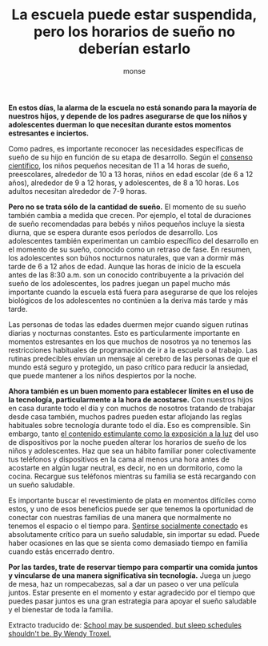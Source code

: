 ﻿---
layout: post
title: "La escuela puede estar suspendida, pero los horarios de sueño no deberían estarlo"
tags: [linguistica]
categories: [articulo]
author: monse
---
**En estos días, la alarma de la escuela no está sonando para la mayoría de nuestros hijos, y depende de los padres asegurarse de que los niños y adolescentes duerman lo que necesitan durante estos momentos estresantes e inciertos.**

Como padres, es importante reconocer las necesidades específicas de sueño de su hijo en función de su etapa de desarrollo. Según el [consenso científico](https://www.ncbi.nlm.nih.gov/pmc/articles/PMC5078711/), los niños pequeños necesitan de 11 a 14 horas de sueño, preescolares, alrededor de 10 a 13 horas, niños en edad escolar (de 6 a 12 años), alrededor de 9 a 12 horas, y adolescentes, de 8 a 10 horas. Los adultos necesitan alrededor de 7-9 horas.

**Pero no se trata sólo de la cantidad de sueño.** El momento de su sueño también cambia a medida que crecen. Por ejemplo, el total de duraciones de sueño recomendadas para bebés y niños pequeños incluye la siesta diurna, que se espera durante esos períodos de desarrollo. Los adolescentes también experimentan un cambio específico del desarrollo en el momento de su sueño, conocido como un retraso de fase. En resumen, los adolescentes son búhos nocturnos naturales, que van a dormir más tarde de 6 a 12 años de edad. Aunque las horas de inicio de la escuela antes de las 8:30 a.m. son un conocido contribuyente a la privación del sueño de los adolescentes, los padres juegan un papel mucho más importante cuando la escuela está fuera para asegurarse de que los relojes biológicos de los adolescentes no continúen a la deriva más tarde y más tarde.

Las personas de todas las edades duermen mejor cuando siguen rutinas diarias y nocturnas constantes. Esto es particularmente importante en momentos estresantes en los que muchos de nosotros ya no tenemos las restricciones habituales de programación de ir a la escuela o al trabajo. Las rutinas predecibles envían un mensaje al cerebro de las personas de que el mundo está seguro y protegido, un paso crítico para reducir la ansiedad, que puede mantener a los niños despiertos por la noche.

**Ahora también es un buen momento para establecer límites en el uso de la tecnología, particularmente a la hora de acostarse.** Con nuestros hijos en casa durante todo el día y con muchos de nosotros tratando de trabajar desde casa también, muchos padres pueden estar aflojando las reglas habituales sobre tecnología durante todo el día. Eso es comprensible. Sin embargo, tanto [el contenido estimulante como la exposición a la luz](https://www.sleephealthfoundation.org.au/technology-sleep.html) del uso de dispositivos por la noche pueden alterar los horarios de sueño de los niños y adolescentes. Haz que sea un hábito familiar poner colectivamente tus teléfonos y dispositivos en la cama al menos una hora antes de acostarte en algún lugar neutral, es decir, no en un dormitorio, como la cocina. Recargue sus teléfonos mientras su familia se está recargando con un sueño saludable.

Es importante buscar el revestimiento de plata en momentos difíciles como estos, y uno de esos beneficios puede ser que tenemos la oportunidad de conectar con nuestras familias de una manera que normalmente no tenemos el espacio o el tiempo para. [Sentirse socialmente conectado](https://www.ncbi.nlm.nih.gov/pmc/articles/PMC6092357/) es absolutamente crítico para un sueño saludable, sin importar su edad. Puede haber ocasiones en las que se sienta como demasiado tiempo en familia cuando estás encerrado dentro.

**Por las tardes, trate de reservar tiempo para compartir una comida juntos y vincularse de una manera significativa sin tecnología.** Juega un juego de mesa, haz un rompecabezas, sal a dar un paseo o ver una película juntos. Estar presente en el momento y estar agradecido por el tiempo que puedes pasar juntos es una gran estrategia para apoyar el sueño saludable y el bienestar de toda la familia.

Extracto traducido de: [School may be suspended, but sleep schedules shouldn't be. By Wendy Troxel.](https://blog.ed.ted.com/2020/03/30/school-may-be-suspended-but-sleep-schedules-shouldnt-be/)